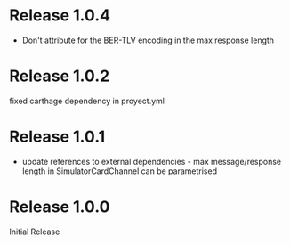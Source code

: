 # Release 1.0.4
- Don't attribute for the BER-TLV encoding in the max response length

# Release 1.0.2
fixed carthage dependency in proyect.yml

# Release 1.0.1
- update references to external dependencies - max message/response length in SimulatorCardChannel can be parametrised

# Release 1.0.0
Initial Release

